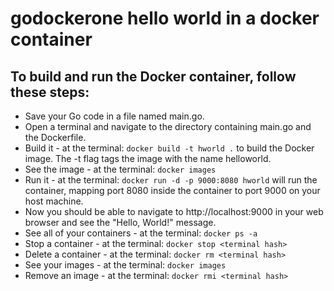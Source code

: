 # godockerone hello world in a docker container

## To build and run the Docker container, follow these steps:

- Save your Go code in a file named main.go.
- Open a terminal and navigate to the directory containing main.go and the Dockerfile.
- Build it - at the terminal: `docker build -t hworld .` to build the Docker image. The -t flag tags the image with the name helloworld.
- See the image - at the terminal: `docker images`
- Run it - at the terminal: `docker run -d -p 9000:8080 hworld` will run the container, mapping port 8080 inside the container to port 9000 on your host machine.
- Now you should be able to navigate to http://localhost:9000 in your web browser and see the "Hello, World!" message.
- See all of your containers - at the terminal: `docker ps -a`
- Stop a container - at the terminal: `docker stop <terminal hash>`
- Delete a container - at the terminal: `docker rm <terminal hash>`
- See your images - at the terminal: `docker images`
- Remove an image - at the terminal: `docker rmi <terminal hash>`
